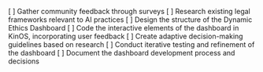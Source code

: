 [ ] Gather community feedback through surveys
[ ] Research existing legal frameworks relevant to AI practices
[ ] Design the structure of the Dynamic Ethics Dashboard
[ ] Code the interactive elements of the dashboard in KinOS, incorporating user feedback
[ ] Create adaptive decision-making guidelines based on research
[ ] Conduct iterative testing and refinement of the dashboard
[ ] Document the dashboard development process and decisions
